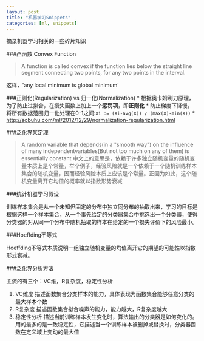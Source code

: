 ```yaml
---
layout: post
title: "机器学习Snippets"
categories: [ml, snippets]
---
```


摘录机器学习相关的一些碎片知识

###凸函数 Convex Function

>A function is called convex if the function lies below the straight line segment connecting two points, for any two points in the interval.

这样，'any local minimum is global minimum'


###正则化(Regularization) vs 归一化(Normalization)
    * 根据奥卡姆剃刀原理，为了防止过拟合，在损失函数上加上一个**惩罚项**，即**正则化**
    * 防止梯度下降慢，将所有数据范围归一化处理在0-1之间:` Xi := (Xi-avg(X)) / (max(X)-min(X)) `
    * http://sobuhu.com/ml/2012/12/29/normalization-regularization.html

###泛化界某定理

>A random variable that depends(in a "smooth way") on the influence of many independentvariables(But not too much on any of them) is essentially constant
 中文上的意思是，依赖于许多独立随机变量的随机变量本质上是个常量，举个例子，经验风险就是一个依赖于一个随机训练样本集合的随机变量，因而经验风险本质上应该是个常量。正因为如此，这个随机变量离开它均值的概率就以指数形势衰减

###统计机器学习假设

训练样本集合是从一个未知但固定的分布中独立同分布的抽取出来，学习的目标是根据这样一个样本集合，从一个事先给定的分类器集合中挑选出一个分类器，使得分类器的对从同一个分布中随机抽取的样本在给定的一个损失评价下的风险最小。

###Hoeffding不等式

Hoeffding不等式本质说明一组独立随机变量的均值离开它的期望的可能性以指数形式衰减。

###泛化界分析方法

主流的有三个：VC维，R复杂度，稳定性分析

1. VC维度
    描述函数集合分类样本的能力，具体表现为函数集合能够任意分类的最大样本个数
2. R复杂度
    描述函数集合拟合噪声的能力，能力越大，R复杂度越大
3. 稳定性分析
    描述当前训练样本发生变化时，算法输出的分类器是如何变化的。用的最多的是一致稳定性，它描述当一个训练样本被删掉或替换时，分类器函数在定义域上变动的最大值
  

